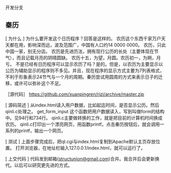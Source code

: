 开发分支

秦历
----
[ 为什么 ]
为什么要开发这个日历程序？回答是这样的。 农历这个东西千家万户天天都在用，影响深而远，波及范围广，中国有人口约14 0000 0000。 农历，只此中国一家，别无分店。 农历是先进历法，拥有现行公历的长处（主要体现在节气），而且记载月亮的阴晴圆缺。 农历十五，为望，月圆。农历初一，为朔，月亏。
不是已经有日历程序可以显示农历了吗？是的。但是，以农历为主要显示以公历为辅助显示的程序则不多见。并且，现在程序的显示方式主要为7列表格式，不利于形象表示24节气与一个月的周期。秦历尝试用圆周的方式来表示日子的迁移，或许可以弥补这个不足。

［源代码］
https://github.com/xuanpingren/rizi/archive/master.zip

[ 源码简述 ]
从index.html读入用户数据，比如起迄时间，是否显示公历。然后qinli.c处理之。 get_form_input 这个函数把用户数据读入，写到叫做form的结构中。见94行和734行。 qinli.c主要做转换的工作，就是把目前的计算机时间换成农历。 qinli.c打印出一个漂亮网页，用函数printf。点击秦历按钮后，就会调用一系列的printf，输出一个网页。

[ 测试 ]
上面步骤完成后，把ql.cgi与index.html复制到Apache默认主页存放位置。 打开浏览器，在地址栏输入127.0.0.1/index.html，就可以运行了。

[ 上交代码 ]
代码发到邮箱(structunion@gmail.com)合并。我合并后会更新换代。以后可以研究更先进的方式。